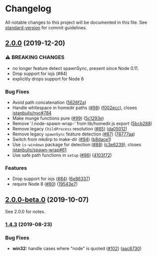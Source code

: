 # Changelog

All notable changes to this project will be documented in this file. See [standard-version](https://github.com/conventional-changelog/standard-version) for commit guidelines.

## [2.0.0](https://github.com/istanbuljs/spawn-wrap/compare/v1.4.3...v2.0.0) (2019-12-20)


### ⚠ BREAKING CHANGES

* no longer feature detect spawnSync, present since Node 0.11.
* Drop support for iojs (#84)
* explicitly drops support for Node 6

### Bug Fixes

* Avoid path concatenation ([5626f2a](https://github.com/istanbuljs/spawn-wrap/commit/5626f2a))
* Handle whitespace in homedir paths ([#98](https://github.com/istanbuljs/spawn-wrap/issues/98)) ([f002ecc](https://github.com/istanbuljs/spawn-wrap/commit/f002ecc)), closes [istanbuljs/nyc#784](https://github.com/istanbuljs/nyc/issues/784)
* Make munge functions pure ([#99](https://github.com/istanbuljs/spawn-wrap/issues/99)) ([5c1293e](https://github.com/istanbuljs/spawn-wrap/commit/5c1293e))
* Remove '/.node-spawn-wrap-' from lib/homedir.js export ([5bcb288](https://github.com/istanbuljs/spawn-wrap/commit/5bcb288))
* Remove legacy `ChildProcess` resolution ([#85](https://github.com/istanbuljs/spawn-wrap/issues/85)) ([da05012](https://github.com/istanbuljs/spawn-wrap/commit/da05012))
* Remove legacy `spawnSync` feature detection ([#87](https://github.com/istanbuljs/spawn-wrap/issues/87)) ([78777aa](https://github.com/istanbuljs/spawn-wrap/commit/78777aa))
* Switch from mkdirp to make-dir ([#94](https://github.com/istanbuljs/spawn-wrap/issues/94)) ([b8dace1](https://github.com/istanbuljs/spawn-wrap/commit/b8dace1))
* Use `is-windows` package for detection ([#88](https://github.com/istanbuljs/spawn-wrap/issues/88)) ([c3e6239](https://github.com/istanbuljs/spawn-wrap/commit/c3e6239)), closes [istanbuljs/spawn-wrap#61](https://github.com/istanbuljs/spawn-wrap/issues/61)
* Use safe path functions in `setup` ([#86](https://github.com/istanbuljs/spawn-wrap/issues/86)) ([4103f72](https://github.com/istanbuljs/spawn-wrap/commit/4103f72))

### Features

* Drop support for iojs ([#84](https://github.com/istanbuljs/spawn-wrap/issues/84)) ([6e86337](https://github.com/istanbuljs/spawn-wrap/commit/6e86337))
* require Node 8 ([#80](https://github.com/istanbuljs/spawn-wrap/issues/80)) ([19543e7](https://github.com/istanbuljs/spawn-wrap/commit/19543e7))


## [2.0.0-beta.0](https://github.com/istanbuljs/spawn-wrap/compare/v1.4.3...v2.0.0-beta.0) (2019-10-07)


See 2.0.0 for notes.


### [1.4.3](https://github.com/isaacs/spawn-wrap/compare/v1.4.2...v1.4.3) (2019-08-23)


### Bug Fixes

* **win32:** handle cases where "node" is quoted ([#102](https://github.com/isaacs/spawn-wrap/issues/102)) ([aac8730](https://github.com/isaacs/spawn-wrap/commit/aac8730))
